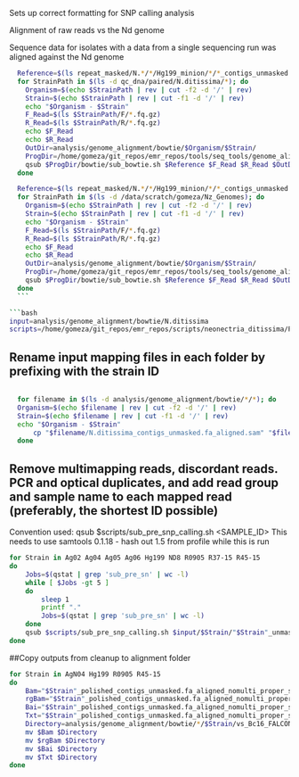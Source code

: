 Sets up correct formatting for SNP calling analysis

Alignment of raw reads vs the Nd genome

Sequence data for isolates with a data from a single sequencing run was aligned against the Nd genome

```bash
  Reference=$(ls repeat_masked/N.*/*/Hg199_minion/*/*_contigs_unmasked.fa)
  for StrainPath in $(ls -d qc_dna/paired/N.ditissima/*); do
    Organism=$(echo $StrainPath | rev | cut -f2 -d '/' | rev)
    Strain=$(echo $StrainPath | rev | cut -f1 -d '/' | rev)
    echo "$Organism - $Strain"
    F_Read=$(ls $StrainPath/F/*.fq.gz)
    R_Read=$(ls $StrainPath/R/*.fq.gz)
    echo $F_Read
    echo $R_Read
    OutDir=analysis/genome_alignment/bowtie/$Organism/$Strain/
    ProgDir=/home/gomeza/git_repos/emr_repos/tools/seq_tools/genome_alignment
    qsub $ProgDir/bowtie/sub_bowtie.sh $Reference $F_Read $R_Read $OutDir $Strain
  done
  ```


  ```bash
    Reference=$(ls repeat_masked/N.*/*/Hg199_minion/*/*_contigs_unmasked.fa)
    for StrainPath in $(ls -d /data/scratch/gomeza/Nz_Genomes); do
      Organism=$(echo $StrainPath | rev | cut -f2 -d '/' | rev)
      Strain=$(echo $StrainPath | rev | cut -f1 -d '/' | rev)
      echo "$Organism - $Strain"
      F_Read=$(ls $StrainPath/F/*.fq.gz)
      R_Read=$(ls $StrainPath/R/*.fq.gz)
      echo $F_Read
      echo $R_Read
      OutDir=analysis/genome_alignment/bowtie/$Organism/$Strain/
      ProgDir=/home/gomeza/git_repos/emr_repos/tools/seq_tools/genome_alignment
      qsub $ProgDir/bowtie/sub_bowtie.sh $Reference $F_Read $R_Read $OutDir $Strain
    done
    ```

```bash
input=analysis/genome_alignment/bowtie/N.ditissima
scripts=/home/gomeza/git_repos/emr_repos/scripts/neonectria_ditissima/Popgen_analysis/snp
```

## Rename input mapping files in each folder by prefixing with the strain ID

```bash

  for filename in $(ls -d analysis/genome_alignment/bowtie/*/*); do
  Organism=$(echo $filename | rev | cut -f2 -d '/' | rev)
  Strain=$(echo $filename | rev | cut -f1 -d '/' | rev)
  echo "$Organism - $Strain"
      cp "$filename/N.ditissima_contigs_unmasked.fa_aligned.sam" "$filename/"$Strain"_unmasked.fa_aligned.sam"
  done
```

## Remove multimapping reads, discordant reads. PCR and optical duplicates, and add read group and sample name to each mapped read (preferably, the shortest ID possible)

Convention used: qsub $scripts/sub_pre_snp_calling.sh <SAMPLE_ID> This needs to use samtools 0.1.18 - hash out 1.5 from profile while this is run

```bash
for Strain in Ag02 Ag04 Ag05 Ag06 Hg199 ND8 R0905 R37-15 R45-15
do
    Jobs=$(qstat | grep 'sub_pre_sn' | wc -l)
    while [ $Jobs -gt 5 ]
    do
        sleep 1
        printf "."
        Jobs=$(qstat | grep 'sub_pre_sn' | wc -l)
    done
    qsub $scripts/sub_pre_snp_calling.sh $input/$Strain/"$Strain"_unmasked.fa_aligned.sam $Strain
done
```


##Copy outputs from cleanup to alignment folder

```bash
for Strain in AgN04 Hg199 R0905 R45-15
do
    Bam="$Strain"_polished_contigs_unmasked.fa_aligned_nomulti_proper_sorted_nodup.bam
    rgBam="$Strain"_polished_contigs_unmasked.fa_aligned_nomulti_proper_sorted_nodup_rg.bam
    Bai="$Strain"_polished_contigs_unmasked.fa_aligned_nomulti_proper_sorted_nodup_rg.bam.bai
    Txt="$Strain"_polished_contigs_unmasked.fa_aligned_nomulti_proper_sorted_nodup.txt
    Directory=analysis/genome_alignment/bowtie/*/$Strain/vs_Bc16_FALCON/
    mv $Bam $Directory
    mv $rgBam $Directory
    mv $Bai $Directory
    mv $Txt $Directory
done
```
